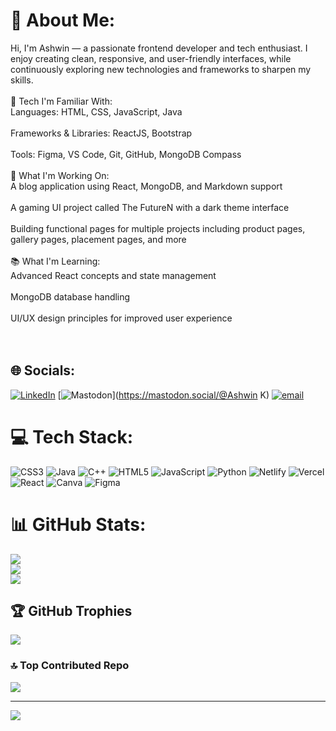 # 💫 About Me:
Hi, I'm Ashwin — a passionate frontend developer and tech enthusiast. I enjoy creating clean, responsive, and user-friendly interfaces, while continuously exploring new technologies and frameworks to sharpen my skills.<br><br>🔧 Tech I'm Familiar With:<br>Languages: HTML, CSS, JavaScript, Java<br><br>Frameworks & Libraries: ReactJS, Bootstrap<br><br>Tools: Figma, VS Code, Git, GitHub, MongoDB Compass<br><br>🚀 What I'm Working On:<br>A blog application using React, MongoDB, and Markdown support<br><br>A gaming UI project called The FutureN with a dark theme interface<br><br>Building functional pages for multiple projects including product pages, gallery pages, placement pages, and more<br><br>📚 What I'm Learning:<br>Advanced React concepts and state management<br><br>MongoDB database handling<br><br>UI/UX design principles for improved user experience<br><br><br>


## 🌐 Socials:
[![LinkedIn](https://img.shields.io/badge/LinkedIn-%230077B5.svg?logo=linkedin&logoColor=white)](https://linkedin.com/in/https://www.linkedin.com/in/ashwin-k-a54602278/) [![Mastodon](https://img.shields.io/badge/-MASTODON-%232B90D9?logo=mastodon&logoColor=white)](https://mastodon.social/@Ashwin K) [![email](https://img.shields.io/badge/Email-D14836?logo=gmail&logoColor=white)](mailto:achusuchu123@gmail.com) 

# 💻 Tech Stack:
![CSS3](https://img.shields.io/badge/css3-%231572B6.svg?style=flat&logo=css3&logoColor=white) ![Java](https://img.shields.io/badge/java-%23ED8B00.svg?style=flat&logo=openjdk&logoColor=white) ![C++](https://img.shields.io/badge/c++-%2300599C.svg?style=flat&logo=c%2B%2B&logoColor=white) ![HTML5](https://img.shields.io/badge/html5-%23E34F26.svg?style=flat&logo=html5&logoColor=white) ![JavaScript](https://img.shields.io/badge/javascript-%23323330.svg?style=flat&logo=javascript&logoColor=%23F7DF1E) ![Python](https://img.shields.io/badge/python-3670A0?style=flat&logo=python&logoColor=ffdd54) ![Netlify](https://img.shields.io/badge/netlify-%23000000.svg?style=flat&logo=netlify&logoColor=#00C7B7) ![Vercel](https://img.shields.io/badge/vercel-%23000000.svg?style=flat&logo=vercel&logoColor=white) ![React](https://img.shields.io/badge/react-%2320232a.svg?style=flat&logo=react&logoColor=%2361DAFB) ![Canva](https://img.shields.io/badge/Canva-%2300C4CC.svg?style=flat&logo=Canva&logoColor=white) ![Figma](https://img.shields.io/badge/figma-%23F24E1E.svg?style=flat&logo=figma&logoColor=white)
# 📊 GitHub Stats:
![](https://github-readme-stats.vercel.app/api?username=Ashwinkumaresan&theme=dark&hide_border=false&include_all_commits=false&count_private=false)<br/>
![](https://nirzak-streak-stats.vercel.app/?user=Ashwinkumaresan&theme=dark&hide_border=false)<br/>
![](https://github-readme-stats.vercel.app/api/top-langs/?username=Ashwinkumaresan&theme=dark&hide_border=false&include_all_commits=false&count_private=false&layout=compact)

## 🏆 GitHub Trophies
![](https://github-profile-trophy.vercel.app/?username=Ashwinkumaresan&theme=radical&no-frame=false&no-bg=true&margin-w=4)

### 🔝 Top Contributed Repo
![](https://github-contributor-stats.vercel.app/api?username=Ashwinkumaresan&limit=5&theme=dark&combine_all_yearly_contributions=true)

---
[![](https://visitcount.itsvg.in/api?id=Ashwinkumaresan&icon=0&color=0)](https://visitcount.itsvg.in)

<!-- Proudly created with GPRM ( https://gprm.itsvg.in ) -->
